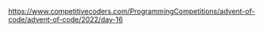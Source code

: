 https://www.competitivecoders.com/ProgrammingCompetitions/advent-of-code/advent-of-code/2022/day-16
